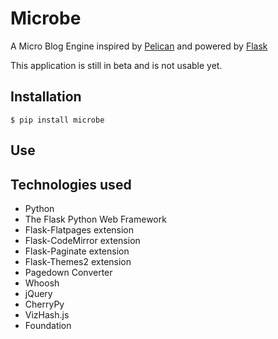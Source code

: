 Microbe
=======

A Micro Blog Engine inspired by [Pelican](http://docs.getpelican.com/en/3.3.0/) and powered by [Flask](flask.pocoo.org/)

This application is still in beta and is not usable yet.

Installation
------------

    $ pip install microbe

Use
---


Technologies used
-----------------

- Python
- The Flask Python Web Framework
- Flask-Flatpages extension
- Flask-CodeMirror extension
- Flask-Paginate extension
- Flask-Themes2 extension
- Pagedown Converter
- Whoosh
- jQuery
- CherryPy
- VizHash.js
- Foundation
